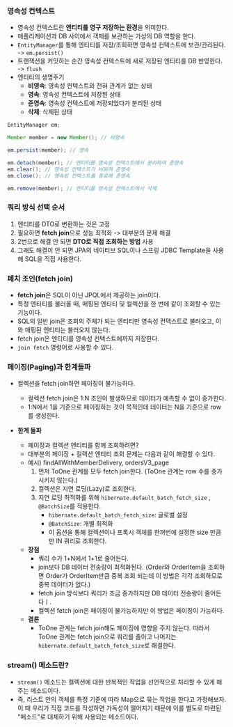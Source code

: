 ### 영속성 컨텍스트
- 영속성 컨텍스트란 **엔티티를 영구 저장하는 환경**을 의미한다.
- 애플리케이션과 DB 사이에서 객체를 보관하는 가상의 DB 역할을 한다.
- `EntityManager`를 통해 엔티티를 저장/조회하면 영속성 컨텍스트에 보관/관리된다. -> `em.persist()`
- 트랜잭션을 커밋하는 순간 영속성 컨텍스트에 새로 저장된 엔티티를 DB 반영한다. -> `flush`
- 엔티티의 생명주기
  - **비영속**: 영속성 컨텍스트와 전혀 관계가 없는 상태
  - **영속**: 영속성 컨텍스트에 저장된 상태
  - **준영속**: 영속성 컨텍스트에 저장되었다가 분리된 상태
  - **삭제**: 삭제된 상태

```java
EntityManager em;

Member member = new Member(); // 비영속

em.persist(member); // 영속

em.detach(member); // 엔티티를 영속성 컨텍스트에서 분리하여 준영속
em.clear(); // 영속성 컨텍스트가 비워져 준영속
em.close(); // 영속성 컨텍스트를 종료해 준영속

em.remove(member); // 엔티티를 영속성 컨텍스트에서 삭제
```


### 쿼리 방식 선택 순서
1. 엔티티를 DTO로 변환하는 것은 고정
2. 필요하면 **fetch join**으로 성능 최적화 -> 대부분의 문제 해결
3. 2번으로 해결 안 되면 **DTO로 직접 조회하는 방법** 사용
4. 그래도 해결이 안 되면 JPA의 네이티브 SQL이나 스프링 JDBC Template을 사용해 SQL을 직접 사용한다.



### 페치 조인(fetch join)
- **fetch join**은 SQL이 아닌 JPQL에서 제공하는 join이다.
- 특정 엔티티를 불러올 때, 매핑된 엔티티 및 컬렉션을 한 번에 같이 조회할 수 있는 기능이다.
- SQL의 일반 join은 조회의 주체가 되는 엔티티만 영속성 컨텍스트로 불러오고, 이와 매핑된 엔티티는 불러오지 않는다.
- fetch join은 엔티티를 영속성 컨텍스트에까지 저장한다.
- `join fetch` 명령어로 사용할 수 있다.



### 페이징(Paging)과 한계돌파
- 컬렉션을 fetch join하면 페이징이 불가능하다.
  - 컬렉션 fetch join은 1:N 조인이 발생하므로 데이터가 예측할 수 없이 증가한다.
  - 1:N에서 1을 기준으로 페이징하는 것이 목적인데 데이터는 N을 기준으로 row를 생성한다.

- **한계 돌파**
  - 페이징과 컬렉션 엔티티를 함께 조회하려면?
  - 대부분의 페이징 + 컬렉션 엔티티 조회 문제는 다음과 같이 해결할 수 있다.
  - 예시) findAllWithMemberDelivery, ordersV3_page
    1. 먼저 ToOne 관계를 모두 fetch join한다. (ToOne 관계는 row 수를 증가시키지 않는다.)
    2. 컬렉션은 지연 로딩(Lazy)로 조회한다.
    3. 지연 로딩 최적화를 위해 `hibernate.default_batch_fetch_size` , `@BatchSize`를 적용한다.
       - `hibernate.default_batch_fetch_size`: 글로벌 설정
       - `@BatchSize`: 개별 최적화
       - 이 옵션을 통해 컬렉션이나 프록시 객체를 한꺼번에 설정한 size 만큼만 IN 쿼리로 조회한다.
  - **장점**
    - 쿼리 수가 1+N에서 1+1로 줄어든다.
    - join보다 DB 데이터 전송량이 최적화된다. (Order와 OrderItem을 조회하면 Order가 OrderItem만큼 중복 조회 되는데 이 방법은 각각 조회하므로 중복 데이터가 없다.)
    - fetch join 방식보다 쿼리가 조금 증가하지만 DB 데이터 전송량이 줄어든다ㅣ.
    - 컬렉션 fetch join은 페이징이 불가능하지만 이 방법은 페이징이 가능하다.
  - **결론**
    - ToOne 관계는 fetch join해도 페이징에 영향을 주지 않는다. 따라서 ToOne 관계는 fetch join으로 쿼리를 줄이고 나머지는 `hibernate.default_batch_fetch_size`로 해결한다.

  

### stream() 메소드란?
- `stream()` 메소드는 컬렉션에 대한 반복적인 작업을 선언적으로 처리할 수 있게 해주는 메소드이다.
- 즉, 리스트 안의 객체를 특정 기준에 따라 Map으로 묶는 작업을 한다고 가정해보자. 이 때 우리가 직접 코드를 작성하면 가독성이 떨어지기 때문에 이를 별도로 마련된 "메소드"로 대체하기 위해 사용되는 메소드이다.

